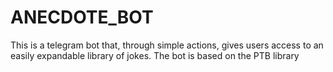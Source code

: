 # ANECDOTE_BOT
This is a telegram bot that, through simple actions, gives users access to an easily expandable library of jokes. The bot is based on the PTB library
